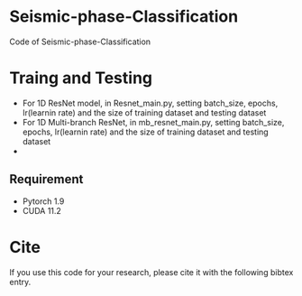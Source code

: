 # Seismic-phase-Classification
Code of Seismic-phase-Classification


# Traing and Testing
- For 1D ResNet model, in Resnet_main.py, setting batch_size, epochs, lr(learnin rate) and the size of training dataset and testing dataset
- For 1D Multi-branch ResNet, in mb_resnet_main.py, setting batch_size, epochs, lr(learnin rate) and the size of training dataset and testing dataset
- 
## Requirement
- Pytorch 1.9
- CUDA 11.2

# Cite
If you use this code for your research, please cite it with the following bibtex entry.
